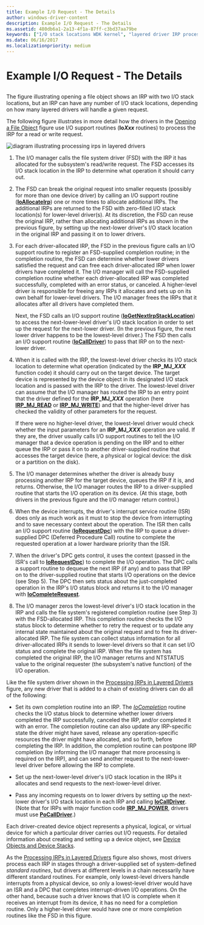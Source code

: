 ```yaml
---
title: Example I/O Request - The Details
author: windows-driver-content
description: Example I/O Request - The Details
ms.assetid: 480db6a1-2a13-4f1a-87ff-c3bd37aa79be
keywords: ["I/O stack locations WDK kernel", "layered driver IRP processing WDK kernel", "stack locations WDK kernel"]
ms.date: 06/16/2017
ms.localizationpriority: medium
---
```


# Example I/O Request - The Details


## <a href="" id="ddk-example-i-o-request---the-details-kg"></a>


The figure illustrating opening a file object shows an IRP with two I/O stack locations, but an IRP can have any number of I/O stack locations, depending on how many layered drivers will handle a given request.

The following figure illustrates in more detail how the drivers in the [Opening a File Object](example-i-o-request---an-overview.md) figure use I/O support routines (**Io*Xxx*** routines) to process the IRP for a read or write request.

![diagram illustrating processing irps in layered drivers](images/2girpeg.png)

1. The I/O manager calls the file system driver (FSD) with the IRP it has allocated for the subsystem's read/write request. The FSD accesses its I/O stack location in the IRP to determine what operation it should carry out.

2. The FSD can break the original request into smaller requests (possibly for more than one device driver) by calling an I/O support routine ([**IoAllocateIrp**](https://msdn.microsoft.com/library/windows/hardware/ff548257)) one or more times to allocate additional IRPs. The additional IRPs are returned to the FSD with zero-filled I/O stack location(s) for lower-level driver(s). At its discretion, the FSD can reuse the original IRP, rather than allocating additional IRPs as shown in the previous figure, by setting up the next-lower driver's I/O stack location in the original IRP and passing it on to lower drivers.

3. For each driver-allocated IRP, the FSD in the previous figure calls an I/O support routine to register an FSD-supplied completion routine; in the completion routine, the FSD can determine whether lower drivers satisfied the request and can free each driver-allocated IRP when lower drivers have completed it. The I/O manager will call the FSD-supplied completion routine whether each driver-allocated IRP was completed successfully, completed with an error status, or canceled. A higher-level driver is responsible for freeing any IRPs it allocates and sets up on its own behalf for lower-level drivers. The I/O manager frees the IRPs that it allocates after all drivers have completed them.

   Next, the FSD calls an I/O support routine ([**IoGetNextIrpStackLocation**](https://msdn.microsoft.com/library/windows/hardware/ff549266)) to access the next-lower-level driver's I/O stack location in order to set up the request for the next-lower driver. (In the previous figure, the next lower driver happens to be the lowest-level driver.) The FSD then calls an I/O support routine ([**IoCallDriver**](https://msdn.microsoft.com/library/windows/hardware/ff548336)) to pass that IRP on to the next-lower driver.

4. When it is called with the IRP, the lowest-level driver checks its I/O stack location to determine what operation (indicated by the **IRP\_MJ\_*XXX*** function code) it should carry out on the target device. The target device is represented by the device object in its designated I/O stack location and is passed with the IRP to the driver. The lowest-level driver can assume that the I/O manager has routed the IRP to an entry point that the driver defined for the **IRP\_MJ\_*XXX*** operation (here [**IRP\_MJ\_READ**](https://msdn.microsoft.com/library/windows/hardware/ff550794) or [**IRP\_MJ\_WRITE**](https://msdn.microsoft.com/library/windows/hardware/ff550819)) and that the higher-level driver has checked the validity of other parameters for the request.

   If there were no higher-level driver, the lowest-level driver would check whether the input parameters for an **IRP\_MJ\_*XXX*** operation are valid. If they are, the driver usually calls I/O support routines to tell the I/O manager that a device operation is pending on the IRP and to either queue the IRP or pass it on to another driver-supplied routine that accesses the target device (here, a physical or logical device: the disk or a partition on the disk).

5. The I/O manager determines whether the driver is already busy processing another IRP for the target device, queues the IRP if it is, and returns. Otherwise, the I/O manager routes the IRP to a driver-supplied routine that starts the I/O operation on its device. (At this stage, both drivers in the previous figure and the I/O manager return control.)

6. When the device interrupts, the driver's interrupt service routine (ISR) does only as much work as it must to stop the device from interrupting and to save necessary context about the operation. The ISR then calls an I/O support routine ([**IoRequestDpc**](https://msdn.microsoft.com/library/windows/hardware/ff549657)) with the IRP to queue a driver-supplied DPC (Deferred Procedure Call) routine to complete the requested operation at a lower hardware priority than the ISR.

7. When the driver's DPC gets control, it uses the context (passed in the ISR's call to [**IoRequestDpc**](https://msdn.microsoft.com/library/windows/hardware/ff549657)) to complete the I/O operation. The DPC calls a support routine to dequeue the next IRP (if any) and to pass that IRP on to the driver-supplied routine that starts I/O operations on the device (see Step 5). The DPC then sets status about the just-completed operation in the IRP's I/O status block and returns it to the I/O manager with [**IoCompleteRequest**](https://msdn.microsoft.com/library/windows/hardware/ff548343).

8. The I/O manager zeros the lowest-level driver's I/O stack location in the IRP and calls the file system's registered completion routine (see Step 3) with the FSD-allocated IRP. This completion routine checks the I/O status block to determine whether to retry the request or to update any internal state maintained about the original request and to free its driver-allocated IRP. The file system can collect status information for all driver-allocated IRPs it sends to lower-level drivers so that it can set I/O status and complete the original IRP. When the file system has completed the original IRP, the I/O manager returns and NTSTATUS value to the original requester (the subsystem's native function) of the I/O operation.

Like the file system driver shown in the [Processing IRPs in Layered Drivers](#ddk-example-i-o-request---the-details-kg) figure, any new driver that is added to a chain of existing drivers can do all of the following:

-   Set its own completion routine into an IRP. The [*IoCompletion*](https://msdn.microsoft.com/library/windows/hardware/ff548354) routine checks the I/O status block to determine whether lower drivers completed the IRP successfully, canceled the IRP, and/or completed it with an error. The completion routine can also update any IRP-specific state the driver might have saved, release any operation-specific resources the driver might have allocated, and so forth, before completing the IRP. In addition, the completion routine can postpone IRP completion (by informing the I/O manager that more processing is required on the IRP), and can send another request to the next-lower-level driver before allowing the IRP to complete.

-   Set up the next-lower-level driver's I/O stack location in the IRPs it allocates and send requests to the next-lower-level driver.

-   Pass any incoming requests on to lower drivers by setting up the next-lower driver's I/O stack location in each IRP and calling [**IoCallDriver**](https://msdn.microsoft.com/library/windows/hardware/ff548336). (Note that for IRPs with major function code [**IRP\_MJ\_POWER**](https://msdn.microsoft.com/library/windows/hardware/ff550784), drivers must use [**PoCallDriver**](https://msdn.microsoft.com/library/windows/hardware/ff559654).)

Each driver-created device object represents a physical, logical, or virtual device for which a particular driver carries out I/O requests. For detailed information about creating and setting up a device object, see [Device Objects and Device Stacks](device-objects-and-device-stacks.md).

As the [Processing IRPs in Layered Drivers](#ddk-example-i-o-request---the-details-kg) figure also shows, most drivers process each IRP in stages through a driver-supplied set of system-defined *standard routines*, but drivers at different levels in a chain necessarily have different standard routines. For example, only lowest-level drivers handle interrupts from a physical device, so only a lowest-level driver would have an ISR and a DPC that completes interrupt-driven I/O operations. On the other hand, because such a driver knows that I/O is complete when it receives an interrupt from its device, it has no need for a completion routine. Only a higher-level driver would have one or more completion routines like the FSD in this figure.

 

 




